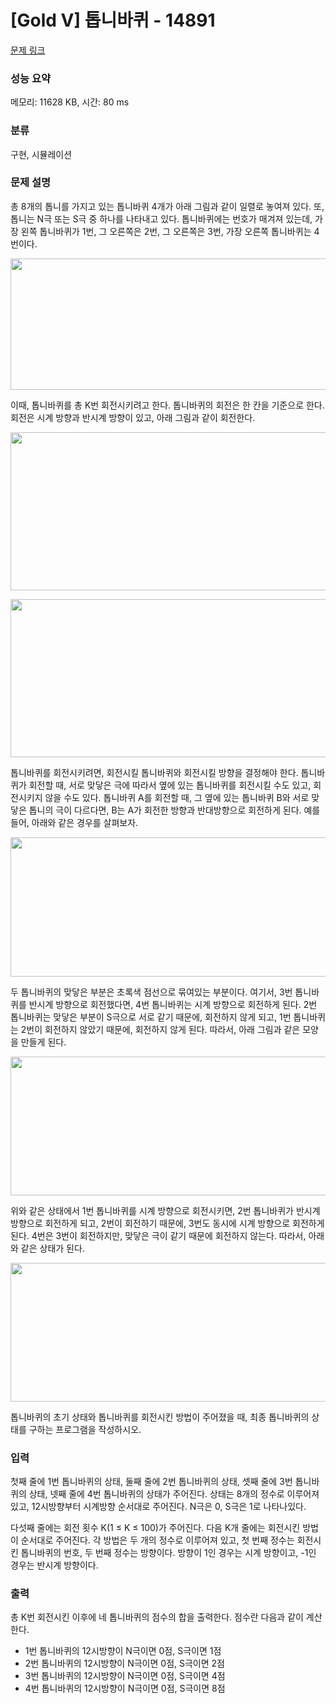 # [Gold V] 톱니바퀴 - 14891 

[문제 링크](https://www.acmicpc.net/problem/14891) 

### 성능 요약

메모리: 11628 KB, 시간: 80 ms

### 분류

구현, 시뮬레이션

### 문제 설명

<p>총 8개의 톱니를 가지고 있는 톱니바퀴 4개가 아래 그림과 같이 일렬로 놓여져 있다. 또, 톱니는 N극 또는 S극 중 하나를 나타내고 있다. 톱니바퀴에는 번호가 매겨져 있는데, 가장 왼쪽 톱니바퀴가 1번, 그 오른쪽은 2번, 그 오른쪽은 3번, 가장 오른쪽 톱니바퀴는 4번이다.</p>

<p style="text-align:center"><img alt="" src="https://onlinejudgeimages.s3-ap-northeast-1.amazonaws.com/problem/14891/1.png" style="height:210px; width:918px"></p>

<p>이때, 톱니바퀴를 총 K번 회전시키려고 한다. 톱니바퀴의 회전은 한 칸을 기준으로 한다. 회전은 시계 방향과 반시계 방향이 있고, 아래 그림과 같이 회전한다.</p>

<p style="text-align:center"><img alt="" src="https://onlinejudgeimages.s3-ap-northeast-1.amazonaws.com/problem/14891/2.png" style="height:253px; width:660px"></p>

<p style="text-align:center"><img alt="" src="https://onlinejudgeimages.s3-ap-northeast-1.amazonaws.com/problem/14891/3.png" style="height:253px; width:602px"></p>

<p>톱니바퀴를 회전시키려면, 회전시킬 톱니바퀴와 회전시킬 방향을 결정해야 한다. 톱니바퀴가 회전할 때, 서로 맞닿은 극에 따라서 옆에 있는 톱니바퀴를 회전시킬 수도 있고, 회전시키지 않을 수도 있다. 톱니바퀴 A를 회전할 때, 그 옆에 있는 톱니바퀴 B와 서로 맞닿은 톱니의 극이 다르다면, B는 A가 회전한 방향과 반대방향으로 회전하게 된다. 예를 들어, 아래와 같은 경우를 살펴보자.</p>

<p style="text-align:center"><img alt="" src="https://onlinejudgeimages.s3-ap-northeast-1.amazonaws.com/problem/14891/4.png" style="height:223px; width:923px"></p>

<p>두 톱니바퀴의 맞닿은 부분은 초록색 점선으로 묶여있는 부분이다. 여기서, 3번 톱니바퀴를 반시계 방향으로 회전했다면, 4번 톱니바퀴는 시계 방향으로 회전하게 된다. 2번 톱니바퀴는 맞닿은 부분이 S극으로 서로 같기 때문에, 회전하지 않게 되고, 1번 톱니바퀴는 2번이 회전하지 않았기 때문에, 회전하지 않게 된다. 따라서, 아래 그림과 같은 모양을 만들게 된다.</p>

<p style="text-align:center"><img alt="" src="https://onlinejudgeimages.s3-ap-northeast-1.amazonaws.com/problem/14891/5.png" style="height:222px; width:921px"></p>

<p>위와 같은 상태에서 1번 톱니바퀴를 시계 방향으로 회전시키면, 2번 톱니바퀴가 반시계 방향으로 회전하게 되고, 2번이 회전하기 때문에, 3번도 동시에 시계 방향으로 회전하게 된다. 4번은 3번이 회전하지만, 맞닿은 극이 같기 때문에 회전하지 않는다. 따라서, 아래와 같은 상태가 된다.</p>

<p style="text-align:center"><img alt="" src="https://onlinejudgeimages.s3-ap-northeast-1.amazonaws.com/problem/14891/6.png" style="height:222px; width:921px"></p>

<p>톱니바퀴의 초기 상태와 톱니바퀴를 회전시킨 방법이 주어졌을 때, 최종 톱니바퀴의 상태를 구하는 프로그램을 작성하시오.</p>

### 입력 

 <p>첫째 줄에 1번 톱니바퀴의 상태, 둘째 줄에 2번 톱니바퀴의 상태, 셋째 줄에 3번 톱니바퀴의 상태, 넷째 줄에 4번 톱니바퀴의 상태가 주어진다. 상태는 8개의 정수로 이루어져 있고, 12시방향부터 시계방향 순서대로 주어진다. N극은 0, S극은 1로 나타나있다.</p>

<p>다섯째 줄에는 회전 횟수 K(1 ≤ K ≤ 100)가 주어진다. 다음 K개 줄에는 회전시킨 방법이 순서대로 주어진다. 각 방법은 두 개의 정수로 이루어져 있고, 첫 번째 정수는 회전시킨 톱니바퀴의 번호, 두 번째 정수는 방향이다. 방향이 1인 경우는 시계 방향이고, -1인 경우는 반시계 방향이다.</p>

### 출력 

 <p>총 K번 회전시킨 이후에 네 톱니바퀴의 점수의 합을 출력한다. 점수란 다음과 같이 계산한다.</p>

<ul>
	<li>1번 톱니바퀴의 12시방향이 N극이면 0점, S극이면 1점</li>
	<li>2번 톱니바퀴의 12시방향이 N극이면 0점, S극이면 2점</li>
	<li>3번 톱니바퀴의 12시방향이 N극이면 0점, S극이면 4점</li>
	<li>4번 톱니바퀴의 12시방향이 N극이면 0점, S극이면 8점</li>
</ul>

